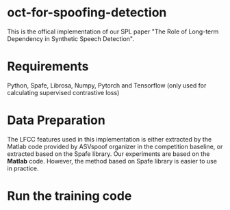 # oct-for-spoofing-detection
This is the offical implementation of our SPL paper "The Role of Long-term Dependency in Synthetic Speech Detection".

# Requirements
Python, Spafe, Librosa, Numpy, Pytorch and Tensorflow (only used for calculating supervised contrastive loss)

# Data Preparation
The LFCC features used in this implementation is either extracted by the Matlab code provided by ASVspoof organizer in the competition baseline, or extracted based on the Spafe library. Our experiments are based on the **Matlab** code. However, the method based on Spafe library is easier to use in practice.

# Run the training code

